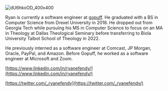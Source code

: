 ![dU6hkoOD_400x400](https://user-images.githubusercontent.com/12979345/161596721-469d8a0b-0640-4c88-bfeb-24772e782126.jpeg)

Ryan is currently a software engineer at [gopuff](https://gopuff.com/). He graduated with a BS in Computer Science from Drexel University in 2018. He dropped out from Georgia Tech while pursuing his MS in Computer Science to focus on an MA in Theology at Dallas Theological Seminary before transferring to Biola University Talbot School of Theology in 2022.

He previously interned as a software engineer at Comcast, JP Morgan, Oracle, PayPal, and Amazon. Before Gopuff, he worked as a software engineer at Microsoft and Zoom.

[https://www.linkedin.com/in/ryanefendy/](https://www.linkedin.com/in/ryanefendy/)

[https://twitter.com/_ryanefendy](https://twitter.com/_ryanefendy/)
